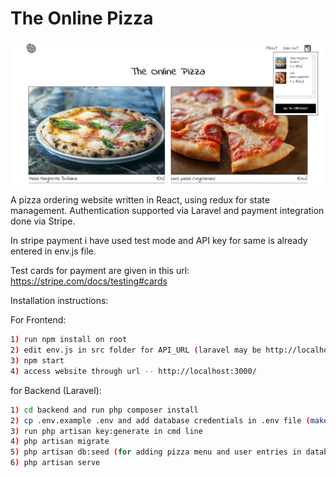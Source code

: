 # The Online Pizza

![Website Screenshot](/screenshot.png)

A pizza ordering website written in React, using redux for state management. Authentication supported via Laravel and payment integration done via Stripe.

In stripe payment i have used test mode and API key for same is already entered in env.js file. 

Test cards for payment are given in this url:
https://stripe.com/docs/testing#cards

Installation instructions:

For Frontend:
```sh
1) run npm install on root
2) edit env.js in src folder for API_URL (laravel may be http://localhost:8000)
3) npm start
4) access website through url -- http://localhost:3000/
```

for Backend (Laravel):
```sh
1) cd backend and run php composer install
2) cp .env.example .env and add database credentials in .env file (make sure to create database at that step in mysql)
3) run php artisan key:generate in cmd line
4) php artisan migrate
5) php artisan db:seed (for adding pizza menu and user entries in database)
6) php artisan serve
```
